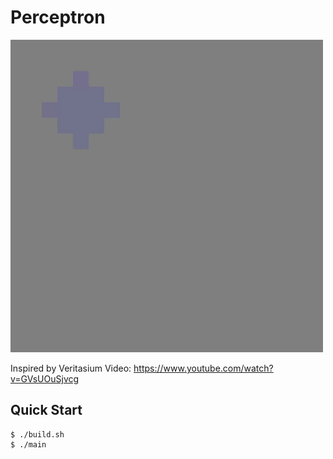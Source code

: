 # Perceptron

![demo](./demo.gif)

Inspired by Veritasium Video: https://www.youtube.com/watch?v=GVsUOuSjvcg

## Quick Start

```console
$ ./build.sh
$ ./main
```
